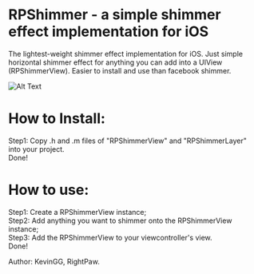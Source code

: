 # RPShimmer - a simple shimmer effect implementation for iOS
The lightest-weight shimmer effect implementation for iOS. 
Just simple horizontal shimmer effect for anything you can add into a UIView (RPShimmerView).
Easier to install and use than facebook shimmer.

![Alt Text](http://www.iakworkshop.comuv.com/Public/img/GitLink/RPShimmer.gif)

# How to Install:
Step1: Copy .h and .m files of "RPShimmerView" and "RPShimmerLayer" into your project.<br/>
Done!<br/>

# How to use:
Step1: Create a RPShimmerView instance;<br/>
Step2: Add anything you want to shimmer onto the RPShimmerView instance;<br/>
Step3: Add the RPShimmerView to your viewcontroller's view.<br/>
Done!<br/>



Author: KevinGG, RightPaw.

